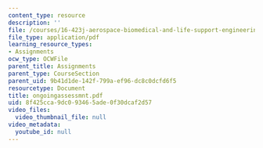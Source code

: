 ```yaml
---
content_type: resource
description: ''
file: /courses/16-423j-aerospace-biomedical-and-life-support-engineering-spring-2006/8f425cca9dc093465ade0f30dcaf2d57_ongoingassessmnt.pdf
file_type: application/pdf
learning_resource_types:
- Assignments
ocw_type: OCWFile
parent_title: Assignments
parent_type: CourseSection
parent_uid: 9b41d1de-142f-799a-ef96-dc8c0dcfd6f5
resourcetype: Document
title: ongoingassessmnt.pdf
uid: 8f425cca-9dc0-9346-5ade-0f30dcaf2d57
video_files:
  video_thumbnail_file: null
video_metadata:
  youtube_id: null
---
```

